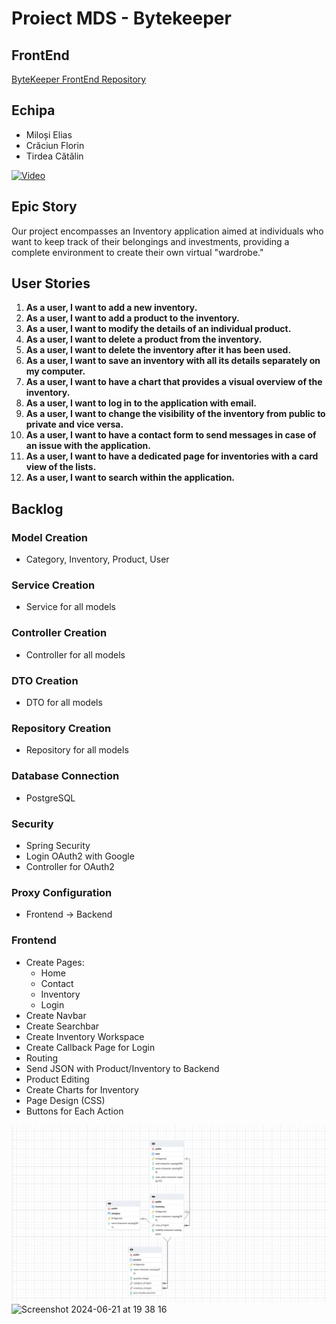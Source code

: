 # Proiect MDS - Bytekeeper

## FrontEnd
[ByteKeeper FrontEnd Repository](https://github.com/CatalinTirdea/ByteKeeper-FrontEnd/tree/florin)

## Echipa
- Miloși Elias
- Crăciun Florin
- Tirdea Cătălin

[![Video](https://img.youtube.com/vi/3ux_9ni1MPs/maxresdefault.jpg)](https://www.youtube.com/watch?v=3ux_9ni1MPs)

## Epic Story
Our project encompasses an Inventory application aimed at individuals who want to keep track of their belongings and investments, providing a complete environment to create their own virtual "wardrobe."

## User Stories
1. **As a user, I want to add a new inventory.**
2. **As a user, I want to add a product to the inventory.**
3. **As a user, I want to modify the details of an individual product.**
4. **As a user, I want to delete a product from the inventory.**
5. **As a user, I want to delete the inventory after it has been used.**
6. **As a user, I want to save an inventory with all its details separately on my computer.**
7. **As a user, I want to have a chart that provides a visual overview of the inventory.**
8. **As a user, I want to log in to the application with email.**
9. **As a user, I want to change the visibility of the inventory from public to private and vice versa.**
10. **As a user, I want to have a contact form to send messages in case of an issue with the application.**
11. **As a user, I want to have a dedicated page for inventories with a card view of the lists.**
12. **As a user, I want to search within the application.**

## Backlog

### Model Creation
- Category, Inventory, Product, User

### Service Creation
- Service for all models

### Controller Creation
- Controller for all models

### DTO Creation
- DTO for all models

### Repository Creation
- Repository for all models

### Database Connection
- PostgreSQL

### Security
- Spring Security
- Login OAuth2 with Google
- Controller for OAuth2

### Proxy Configuration
- Frontend -> Backend

### Frontend
- Create Pages:
  - Home
  - Contact
  - Inventory
  - Login
- Create Navbar
- Create Searchbar
- Create Inventory Workspace
- Create Callback Page for Login
- Routing
- Send JSON with Product/Inventory to Backend
- Product Editing
- Create Charts for Inventory
- Page Design (CSS)
- Buttons for Each Action

<img src="https://github.com/CatalinTirdea/ByteKeeper-BackEnd/blob/master/ByteKeeper.png">
<img width="864" alt="Screenshot 2024-06-21 at 19 38 16" src="https://github.com/CatalinTirdea/ByteKeeper-BackEnd/assets/116068101/91d3b400-04ec-409a-84ab-240d6ea2444b">

